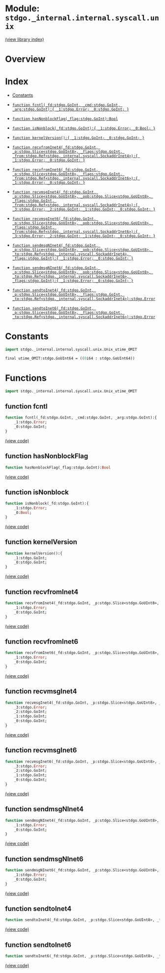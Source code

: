 # Module: `stdgo._internal.internal.syscall.unix`

[(view library index)](../../../../stdgo.md)


# Overview


# Index


- [Constants](<#constants>)

- [`function fcntl(_fd:stdgo.GoInt, _cmd:stdgo.GoInt, _arg:stdgo.GoInt):{
	_1:stdgo.Error;
	_0:stdgo.GoInt;
}`](<#function-fcntl>)

- [`function hasNonblockFlag(_flag:stdgo.GoInt):Bool`](<#function-hasnonblockflag>)

- [`function isNonblock(_fd:stdgo.GoInt):{
	_1:stdgo.Error;
	_0:Bool;
}`](<#function-isnonblock>)

- [`function kernelVersion():{
	_1:stdgo.GoInt;
	_0:stdgo.GoInt;
}`](<#function-kernelversion>)

- [`function recvfromInet4(_fd:stdgo.GoInt, _p:stdgo.Slice<stdgo.GoUInt8>, _flags:stdgo.GoInt, _from:stdgo.Ref<stdgo._internal.syscall.SockaddrInet4>):{
	_1:stdgo.Error;
	_0:stdgo.GoInt;
}`](<#function-recvfrominet4>)

- [`function recvfromInet6(_fd:stdgo.GoInt, _p:stdgo.Slice<stdgo.GoUInt8>, _flags:stdgo.GoInt, _from:stdgo.Ref<stdgo._internal.syscall.SockaddrInet6>):{
	_1:stdgo.Error;
	_0:stdgo.GoInt;
}`](<#function-recvfrominet6>)

- [`function recvmsgInet4(_fd:stdgo.GoInt, _p:stdgo.Slice<stdgo.GoUInt8>, _oob:stdgo.Slice<stdgo.GoUInt8>, _flags:stdgo.GoInt, _from:stdgo.Ref<stdgo._internal.syscall.SockaddrInet4>):{
	_3:stdgo.Error;
	_2:stdgo.GoInt;
	_1:stdgo.GoInt;
	_0:stdgo.GoInt;
}`](<#function-recvmsginet4>)

- [`function recvmsgInet6(_fd:stdgo.GoInt, _p:stdgo.Slice<stdgo.GoUInt8>, _oob:stdgo.Slice<stdgo.GoUInt8>, _flags:stdgo.GoInt, _from:stdgo.Ref<stdgo._internal.syscall.SockaddrInet6>):{
	_3:stdgo.Error;
	_2:stdgo.GoInt;
	_1:stdgo.GoInt;
	_0:stdgo.GoInt;
}`](<#function-recvmsginet6>)

- [`function sendmsgNInet4(_fd:stdgo.GoInt, _p:stdgo.Slice<stdgo.GoUInt8>, _oob:stdgo.Slice<stdgo.GoUInt8>, _to:stdgo.Ref<stdgo._internal.syscall.SockaddrInet4>, _flags:stdgo.GoInt):{
	_1:stdgo.Error;
	_0:stdgo.GoInt;
}`](<#function-sendmsgninet4>)

- [`function sendmsgNInet6(_fd:stdgo.GoInt, _p:stdgo.Slice<stdgo.GoUInt8>, _oob:stdgo.Slice<stdgo.GoUInt8>, _to:stdgo.Ref<stdgo._internal.syscall.SockaddrInet6>, _flags:stdgo.GoInt):{
	_1:stdgo.Error;
	_0:stdgo.GoInt;
}`](<#function-sendmsgninet6>)

- [`function sendtoInet4(_fd:stdgo.GoInt, _p:stdgo.Slice<stdgo.GoUInt8>, _flags:stdgo.GoInt, _to:stdgo.Ref<stdgo._internal.syscall.SockaddrInet4>):stdgo.Error`](<#function-sendtoinet4>)

- [`function sendtoInet6(_fd:stdgo.GoInt, _p:stdgo.Slice<stdgo.GoUInt8>, _flags:stdgo.GoInt, _to:stdgo.Ref<stdgo._internal.syscall.SockaddrInet6>):stdgo.Error`](<#function-sendtoinet6>)

# Constants


```haxe
import stdgo._internal.internal.syscall.unix.Unix_utime_OMIT
```


```haxe
final utime_OMIT:stdgo.GoUInt64 = ((0i64 : stdgo.GoUInt64))
```


# Functions


```haxe
import stdgo._internal.internal.syscall.unix.Unix_utime_OMIT
```


## function fcntl


```haxe
function fcntl(_fd:stdgo.GoInt, _cmd:stdgo.GoInt, _arg:stdgo.GoInt):{
	_1:stdgo.Error;
	_0:stdgo.GoInt;
}
```


[\(view code\)](<./Unix_utime_OMIT.hx#L3>)


## function hasNonblockFlag


```haxe
function hasNonblockFlag(_flag:stdgo.GoInt):Bool
```


[\(view code\)](<./Unix_utime_OMIT.hx#L3>)


## function isNonblock


```haxe
function isNonblock(_fd:stdgo.GoInt):{
	_1:stdgo.Error;
	_0:Bool;
}
```


[\(view code\)](<./Unix_utime_OMIT.hx#L3>)


## function kernelVersion


```haxe
function kernelVersion():{
	_1:stdgo.GoInt;
	_0:stdgo.GoInt;
}
```


[\(view code\)](<./Unix_utime_OMIT.hx#L3>)


## function recvfromInet4


```haxe
function recvfromInet4(_fd:stdgo.GoInt, _p:stdgo.Slice<stdgo.GoUInt8>, _flags:stdgo.GoInt, _from:stdgo.Ref<stdgo._internal.syscall.SockaddrInet4>):{
	_1:stdgo.Error;
	_0:stdgo.GoInt;
}
```


[\(view code\)](<./Unix_utime_OMIT.hx#L3>)


## function recvfromInet6


```haxe
function recvfromInet6(_fd:stdgo.GoInt, _p:stdgo.Slice<stdgo.GoUInt8>, _flags:stdgo.GoInt, _from:stdgo.Ref<stdgo._internal.syscall.SockaddrInet6>):{
	_1:stdgo.Error;
	_0:stdgo.GoInt;
}
```


[\(view code\)](<./Unix_utime_OMIT.hx#L3>)


## function recvmsgInet4


```haxe
function recvmsgInet4(_fd:stdgo.GoInt, _p:stdgo.Slice<stdgo.GoUInt8>, _oob:stdgo.Slice<stdgo.GoUInt8>, _flags:stdgo.GoInt, _from:stdgo.Ref<stdgo._internal.syscall.SockaddrInet4>):{
	_3:stdgo.Error;
	_2:stdgo.GoInt;
	_1:stdgo.GoInt;
	_0:stdgo.GoInt;
}
```


[\(view code\)](<./Unix_utime_OMIT.hx#L3>)


## function recvmsgInet6


```haxe
function recvmsgInet6(_fd:stdgo.GoInt, _p:stdgo.Slice<stdgo.GoUInt8>, _oob:stdgo.Slice<stdgo.GoUInt8>, _flags:stdgo.GoInt, _from:stdgo.Ref<stdgo._internal.syscall.SockaddrInet6>):{
	_3:stdgo.Error;
	_2:stdgo.GoInt;
	_1:stdgo.GoInt;
	_0:stdgo.GoInt;
}
```


[\(view code\)](<./Unix_utime_OMIT.hx#L3>)


## function sendmsgNInet4


```haxe
function sendmsgNInet4(_fd:stdgo.GoInt, _p:stdgo.Slice<stdgo.GoUInt8>, _oob:stdgo.Slice<stdgo.GoUInt8>, _to:stdgo.Ref<stdgo._internal.syscall.SockaddrInet4>, _flags:stdgo.GoInt):{
	_1:stdgo.Error;
	_0:stdgo.GoInt;
}
```


[\(view code\)](<./Unix_utime_OMIT.hx#L3>)


## function sendmsgNInet6


```haxe
function sendmsgNInet6(_fd:stdgo.GoInt, _p:stdgo.Slice<stdgo.GoUInt8>, _oob:stdgo.Slice<stdgo.GoUInt8>, _to:stdgo.Ref<stdgo._internal.syscall.SockaddrInet6>, _flags:stdgo.GoInt):{
	_1:stdgo.Error;
	_0:stdgo.GoInt;
}
```


[\(view code\)](<./Unix_utime_OMIT.hx#L3>)


## function sendtoInet4


```haxe
function sendtoInet4(_fd:stdgo.GoInt, _p:stdgo.Slice<stdgo.GoUInt8>, _flags:stdgo.GoInt, _to:stdgo.Ref<stdgo._internal.syscall.SockaddrInet4>):stdgo.Error
```


[\(view code\)](<./Unix_utime_OMIT.hx#L3>)


## function sendtoInet6


```haxe
function sendtoInet6(_fd:stdgo.GoInt, _p:stdgo.Slice<stdgo.GoUInt8>, _flags:stdgo.GoInt, _to:stdgo.Ref<stdgo._internal.syscall.SockaddrInet6>):stdgo.Error
```


[\(view code\)](<./Unix_utime_OMIT.hx#L3>)


